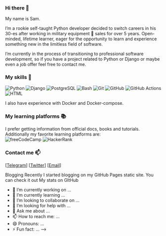 ### Hi there 👋
My name is Sam.

I’m a rookie self-taught Python developer decided to switch careers in his 30-es after working in military equipment :helicopter: sales for over 5 years.
Open-minded, lifetime learner, eager for the opportunity to learn and experience something new in the limitless field of software.

I’m currently in the process of transitioning to professional software development, so if you have a project related to Python or Django or maybe even a job offer feel free to contact me.

### My skills :muscle:
![Python](https://img.shields.io/badge/Python-3776AB?style=for-the-badge&logo=python&logoColor=white)
![Django](https://img.shields.io/badge/Django-092E20?style=for-the-badge&logo=django&logoColor=white)
![PostgreSQL](https://img.shields.io/badge/PostgreSQL-316192?style=for-the-badge&logo=postgresql&logoColor=white)
![Bash](https://img.shields.io/badge/GNU%20Bash-4EAA25?style=for-the-badge&logo=GNU%20Bash&logoColor=white)
![Git](https://img.shields.io/badge/GIT-E44C30?style=for-the-badge&logo=git&logoColor=white)
![GitHub](https://img.shields.io/badge/GitHub-100000?style=for-the-badge&logo=github&logoColor=white)
![GitHub Actions](https://img.shields.io/badge/GitHub_Actions-2088FF?style=for-the-badge&logo=github-actions&logoColor=white)
![HTML](https://img.shields.io/badge/HTML-239120?style=for-the-badge&logo=html5&logoColor=white)

I also have experience with Docker and Docker-compose.

### My learning platforms :books:
I prefer getting information from official docs, books and tutorials.  
Additionally my favorite learning platforms are:   
![freeCodeCamp](https://img.shields.io/badge/freecodecamp-27273D?style=for-the-badge&logo=freecodecamp&logoColor=white)
![HackerRank](https://img.shields.io/badge/-Hackerrank-2EC866?style=for-the-badge&logo=HackerRank&logoColor=white)

### Contact me :mailbox:
[[Telegram][0]] [[Twitter][1]] [[Email][2]]

Blogging
Recently I started blogging on my GitHub Pages static site. You can check it out
My stats on GItHub



- 🔭 I’m currently working on ...
- 🌱 I’m currently learning ...
- 👯 I’m looking to collaborate on ...
- 🤔 I’m looking for help with ...
- 💬 Ask me about ...
- 📫 How to reach me: ...
- 😄 Pronouns: ...
- ⚡ Fun fact: ...
-->

[0]: https://t.me/sammirabyan/
[1]: https://twitter.com/smirabyan/
[2]: mailto:mirabyansr@gmail.com
